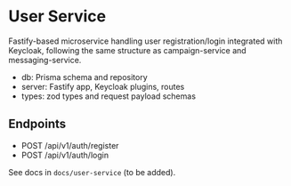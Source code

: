 # User Service

Fastify-based microservice handling user registration/login integrated with Keycloak, following the same structure as campaign-service and messaging-service.

- db: Prisma schema and repository
- server: Fastify app, Keycloak plugins, routes
- types: zod types and request payload schemas

## Endpoints
- POST /api/v1/auth/register
- POST /api/v1/auth/login

See docs in `docs/user-service` (to be added).
